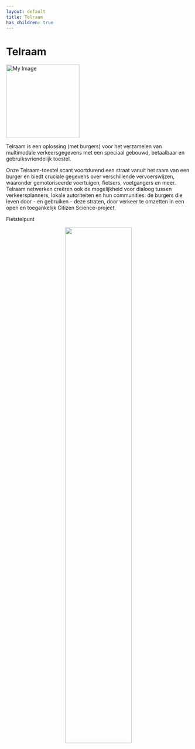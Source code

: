 ```yaml
---
layout: default
title: Telraam
has_children: true
---
```


# Telraam

<div style="text-align: left;"><img src="https://raw.githubusercontent.com/samuvack/Implementatie-OSLO-mapping/main/images/Telraam.jpg" width="200" alt="My Image" id="hp"/>

Telraam is een oplossing (met burgers) voor het verzamelen van multimodale verkeersgegevens met een speciaal gebouwd, betaalbaar en gebruiksvriendelijk toestel.

Onze Telraam-toestel scant voortdurend een straat vanuit het raam van een burger en biedt cruciale gegevens over verschillende vervoerswijzen, waaronder gemotoriseerde voertuigen, fietsers, voetgangers en meer. Telraam netwerken creëren ook de mogelijkheid voor dialoog tussen verkeersplanners, lokale autoriteiten en hun communities: de burgers die leven door - en gebruiken - deze straten, door verkeer te omzetten in een open en toegankelijk Citizen Science-project.

</div>

Fietstelpunt

<p align="center"><img src="https://raw.githubusercontent.com/samuvack/Implementatie-OSLO-mapping/main/images/Telraam_schets.jpg" width="60%" text-align="center"></p>
